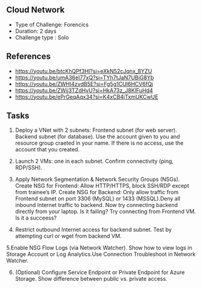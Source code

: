 ## Cloud Network

- Type of Challenge: Forencics
- Duration: 2 days
- Challenge type : Solo

## References

- https://youtu.be/btcKhQPf3HI?si=eXkN52cJqnx_8YZU
- https://youtu.be/umA36eI77xQ?si=TYh7tJaN7UBiG8Yb
- https://youtu.be/ZWHI4zvdB5E?si=Fg5g1CUl6HCV6fQj
- https://youtu.be/ZWij3TZdHvU?si=HkA73z_J8KlFuHd4
- https://youtu.be/ePrGeqAqx34?si=K4xCB4jTxmUKCwUE

## Tasks

1. Deploy a VNet with 2 subnets: Frontend subnet (for web server). Backend subnet (for database). Use the account given to you and resource group craeted in your name. If there is no access, use the account that you created.

2. Launch 2 VMs: one in each subnet. Confirm connectivity (ping, RDP/SSH).

3. Apply Network Segmentation & Network Security Groups (NSGs). Create NSG for Frontend: Allow HTTP/HTTPS, block SSH/RDP except from trainee’s IP. Create NSG for Backend: Only allow traffic from Frontend subnet on port 3306 (MySQL) or 1433 (MSSQL).Deny all inbound Internet traffic to backend. Now try connecting backend directly from your laptop. Is it failing? Try connecting from Frontend VM. Is it a succeess?

4. Restrict outbound Internet access for backend subnet.
Test by attempting curl or wget from backend VM.

5.Enable NSG Flow Logs (via Network Watcher). Show how to view logs in Storage Account or Log Analytics.Use Connection Troubleshoot in Network Watcher.

6. (Optional) Configure Service Endpoint or Private Endpoint for Azure Storage. Show difference between public vs. private access.